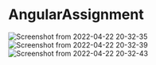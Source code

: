 # AngularAssignment
![Screenshot from 2022-04-22 20-32-35](https://user-images.githubusercontent.com/63633296/164769094-b176e8e5-4082-4fb5-88bb-7487dcad890a.png)
![Screenshot from 2022-04-22 20-32-39](https://user-images.githubusercontent.com/63633296/164769103-c940e922-0350-4cd5-b427-3585e464e11a.png)
![Screenshot from 2022-04-22 20-32-43](https://user-images.githubusercontent.com/63633296/164769112-44eaea33-334e-47c3-8ce0-34c6e646124b.png)
